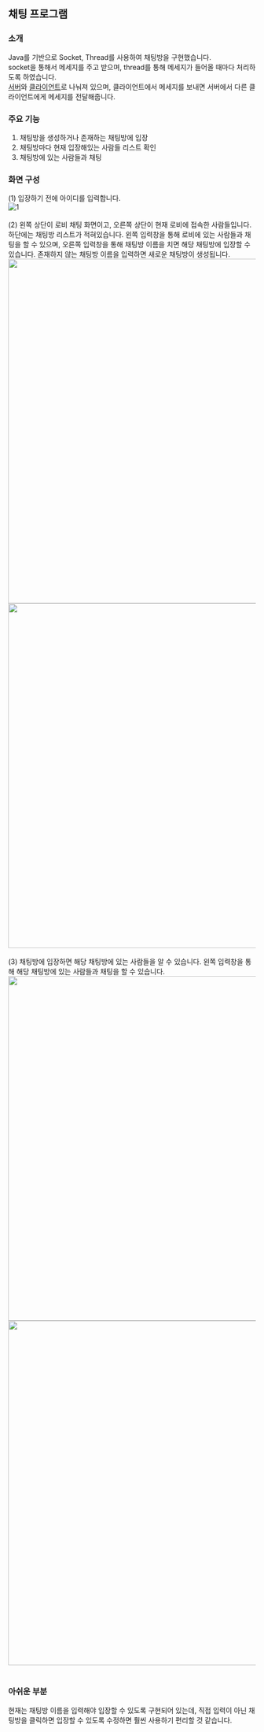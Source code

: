 ## 채팅 프로그램

### 소개
Java를 기반으로 Socket, Thread를 사용하여 채팅방을 구현했습니다.<br>
socket을 통해서 메세지를 주고 받으며, thread를 통해 메세지가 들어올 때마다 처리하도록 하였습니다.<br>
[서버](https://github.com/jikimomo/Bit-ChattingProgram/tree/main/Yewon/Server)와 [클라이언트](https://github.com/jikimomo/Bit-ChattingProgram/tree/main/Yewon/Server)로 나눠져 있으며, 클라이언트에서 메세지를 보내면 서버에서 다른 클라이언트에게 메세지를 전달해줍니다.

### 주요 기능
1. 채팅방을 생성하거나 존재하는 채팅방에 입장<br>
2. 채팅방마다 현재 입장해있는 사람들 리스트 확인<br>
3. 채팅방에 있는 사람들과 채팅

### 화면 구성
(1) 입장하기 전에 아이디를 입력합니다.<br>
![1](https://user-images.githubusercontent.com/51360315/174593773-d5ae9070-c6bd-46a1-a293-f13a6bd4b6a1.PNG)<br><br>
(2) 왼쪽 상단이 로비 채팅 화면이고, 오른쪽 상단이 현재 로비에 접속한 사람들입니다. 하단에는 채팅방 리스트가 적혀있습니다.
왼쪽 입력창을 통해 로비에 있는 사람들과 채팅을 할 수 있으며, 오른쪽 입력창을 통해 채팅방 이름을 치면 해당 채팅방에 입장할 수 있습니다. 존재하지 않는 채팅방 이름을 입력하면 새로운 채팅방이 생성됩니다.<br>
<img src="https://user-images.githubusercontent.com/51360315/174593813-13b822dd-59d4-41e0-be7e-b08d68abc984.PNG" width="700px"/><br>
<img src="https://user-images.githubusercontent.com/51360315/174593844-9d21d31d-a3c6-4b00-8a7c-fd41ced1212a.PNG" width="700px"/><br><br>
(3) 채팅방에 입장하면 해당 채팅방에 있는 사람들을 알 수 있습니다. 왼쪽 입력창을 통해 해당 채팅방에 있는 사람들과 채팅을 할 수 있습니다.<br>
<img src="https://user-images.githubusercontent.com/51360315/174593878-8fcb10d3-7ef9-4387-bc2e-105ff4684f51.PNG" width="700px"/><br>
<img src="https://user-images.githubusercontent.com/51360315/174593903-ab82c191-a092-4c6f-b9e7-7e835b5fb534.PNG" width="700px"/><br><br>

### 아쉬운 부분
현재는 채팅방 이름을 입력해야 입장할 수 있도록 구현되어 있는데, 직접 입력이 아닌 채팅방을 클릭하면 입장할 수 있도록 수정하면 훨씬 사용하기 편리할 것 같습니다. 
